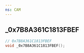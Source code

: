 ```yaml
---
ns: CAM
---
```

## _0x7B8A361C1813FBEF

```c
// 0x7B8A361C1813FBEF
void _0x7B8A361C1813FBEF();
```


